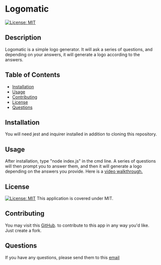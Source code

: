 # Logomatic
  [![License: MIT](https://img.shields.io/badge/License-MIT-yellow.svg)](https://opensource.org/licenses/MIT)
  ## Description
  Logomatic is a simple logo generator. It will ask a series of questions, and depending on your answers, it will generate a logo according to the answers.
  ## Table of Contents
  * [Installation](#installation)
  * [Usage](#usage)
  * [Contributing](#contributing)
  * [License](#license)
  * [Questions](#questions)
  ## Installation
  You will need jest and inquirer installed in addition to cloning this repository.
  ## Usage
  After installation, type "node index.js" in the cmd line. A series of questions will then prompt you to answer them, and then it will generate a logo depending on the answers you provide. Here is a [video walkthrough.](https://drive.google.com/file/d/1MgPS4XBwxUIrbFUUHlxVcNZMml1rsVFI/view)
  ## License
  [![License: MIT](https://img.shields.io/badge/License-MIT-yellow.svg)](https://opensource.org/licenses/MIT)
  This application is covered under MIT.
  ## Contributing
  You may visit this [GitHub](https://github.com/AlexHappel). to contribute to this app in any way you'd like. Just create a fork.
  ## Questions
  If you have any questions, please send them to this [email](mailto:Alex.happel90@gmail.com)

